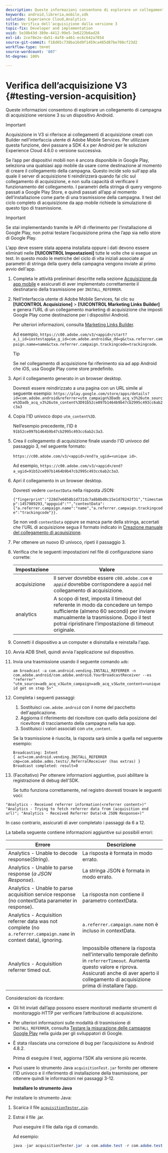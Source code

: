 ```yaml
---
description: Queste informazioni consentono di esplorare un collegamento di campagna di acquisizione versione 3 su un dispositivo Android.
keywords: android,libreria,mobile,sdk
solution: Experience Cloud,Analytics
title: Verifica dell’acquisizione dalla versione 3
topic-fix: Developer and implementation
uuid: 5e38b43d-389e-4412-99e5-3e6223b6ad28
exl-id: 2ce78e2e-da51-4af8-a461-ec6c642a7854
source-git-commit: f18d65c738ba16d9f1459ca485d87be708cf23d2
workflow-type: tm+mt
source-wordcount: '807'
ht-degree: 100%

---
```


# Verifica dell’acquisizione V3  {#testing-version-acquisition}

Queste informazioni consentono di esplorare un collegamento di campagna di acquisizione versione 3 su un dispositivo Android.

>[!IMPORTANT]
>
>Acquisizione in V3 si riferisce ai collegamenti di acquisizione creati con Builder nell&#39;interfaccia utente di Adobe Mobile Services. Per utilizzare questa funzione, devi passare a SDK 4.x per Android per le soluzioni Experience Cloud 4.6.0 o versione successiva.

Se l’app per dispositivi mobili non è ancora disponibile in Google Play, seleziona una qualsiasi app mobile da usare come destinazione al momento di creare il collegamento della campagna. Questo incide solo sull&#39;app alla quale il server di acquisizione ti reindirizzerà quando fai clic sul collegamento di acquisizione, e non sulla capacità di verificare il funzionamento del collegamento. I parametri della stringa di query vengono passati a Google Play Store, e quindi passati all’app al momento dell’installazione come parte di una trasmissione della campagna. Il test del ciclo completo di acquisizione da app mobile richiede la simulazione di questo tipo di trasmissione.

>[!IMPORTANT]
>
>Se stai implementando tramite le API di riferimento per l’installazione di Google Play, non potrai testare l’acquisizione prima che l’app sia nello store di Google Play.

L’app deve essere stata appena installata oppure i dati devono essere eliminati nelle **[!UICONTROL Impostazioni]** tutte le volte che si esegue un test. In questo modo le metriche del ciclo di vita iniziali associate ai parametri di stringa della query della campagna vengono inviate al primo avvio dell&#39;app.

1. Completa le attività preliminari descritte nella sezione [Acquisizione da app mobile](/help/android/acquisition-main/acquisition.md) e assicurati di aver implementato correttamente il destinatario della trasmissione per `INSTALL_REFERRER`.

1. Nell’interfaccia utente di Adobe Mobile Services, fai clic su **[!UICONTROL Acquisizione]** > **[!UICONTROL Marketing Links Builder]** e genera l’URL di un collegamento marketing di acquisizione che imposti Google Play come destinazione per i dispositivi Android.

   Per ulteriori informazioni, consulta [Marketing Links Builder](/help/using/acquisition-main/c-marketing-links-builder/c-marketing-links-builder.md).

   Ad esempio, `https://c00.adobe.com/v3/<appid>/start?a_i_id=iostestapp&a_g_id=com.adobe.android&a_dd=g&ctxa.referrer.campaign.name=name&ctxa.referrer.campaign.trackingcode=trackingcode`.

   >[!TIP]
   >
   >Se nel collegamento di acquisizione fai riferimento sia ad app Android che iOS, usa Google Play come store predefinito.

1. Apri il collegamento generato in un browser desktop.

   Dovresti essere reindirizzato a una pagina con un URL simile al seguente esempio:
   `https://play.google.com/store/apps/details?id=com.adobe.android&referrer=utm_campaign%3Dadb_acq_v3%26utm_source%3Dadb_acq_v3%26utm_content%3D91b52ce097b1464b9b47cb2995c493cc6ab2c3a3`

1. Copia l&#39;ID univoco dopo `utm_content%3D`.

   Nell’esempio precedente, l’ID è `91b52ce097b1464b9b47cb2995c493cc6ab2c3a3`.

1. Crea il collegamento di acquisizione finale usando l&#39;ID univoco del passaggio 3, nel seguente formato:

   `https://c00.adobe.com/v3/<appid>/end?a_ugid=<unique id>`.

   Ad esempio, `https://c00.adobe.com/v3/<appid>/end?a_ugid=91b52ce097b1464b9b47cb2995c493cc6ab2c3a3`.

1. Apri il collegamento in un browser desktop.

   Dovresti vedere `contextData` nella risposta JSON:

   `{"fingerprint":"228d7e6058b1d731dc7a8b8bd0c15e1d78242f31","timestamp":1457989293,"appguid":"","contextData":{"a.referrer.campaign.name":"name","a.referrer.campaign.trackingcode":"trackingcode"}}.`

   Se non vedi `contextData` oppure se manca parte della stringa, accertati che l&#39;URL di acquisizione segua il formato indicato in [Creazione manuale del collegamento di acquisizione](/help/using/acquisition-main/c-marketing-links-builder/acquisition-link-manual.md).
1. Per ottenere un nuovo ID univoco, ripeti il passaggio 3.
1. Verifica che le seguenti impostazioni nel file di configurazione siano corrette:

   | Impostazione | Valore |
   |--- |--- |
   | acquisizione | Il server dovrebbe essere `c00.adobe.com` e *`appid`* dovrebbe corrispondere a `appid` nel collegamento di acquisizione. |
   | analytics | A scopo di test, imposta il timeout del referente in modo da concedere un tempo sufficiente (almeno 60 secondi) per inviare manualmente la trasmissione. Dopo il test potrai ripristinare l’impostazione di timeout originale. |

1. Connetti il dispositivo a un computer e disinstalla e reinstalla l&#39;app.
1. Avvia ADB Shell, quindi avvia l&#39;applicazione sul dispositivo.
1. Invia una trasmissione usando il seguente comando `adb`:

   `am broadcast -a com.android.vending.INSTALL_REFERRER -n com.adobe.android/com.adobe.android.YourBroadcastReceiver --es "referrer" "utm_source=adb_acq_v3&utm_campaign=adb_acq_v3&utm_content=<unique id get on step 5>"`

1. Completa i seguenti passaggi:
   1. Sostituisci `com.adobe.android` con il nome del pacchetto dell&#39;applicazione.
   1. Aggiorna il riferimento del ricevitore con quello della posizione del ricevitore di tracciamento della campagna nella tua app.
   1. Sostituisci i valori associati con `utm_content`.

   Se la trasmissione è riuscita, la risposta sarà simile a quella nel seguente esempio:

   ```
   Broadcasting: Intent
   { act=com.android.vending.INSTALL_REFERRER cmp=com.adobe.adms.tests/.ReferralReceiver (has extras) }
   Broadcast completed: result=0
   ```

1. (Facoltativo) Per ottenere informazioni aggiuntive, puoi abilitare la registrazione di debug dell&#39;SDK.

   Se tutto funziona correttamente, nel registro dovresti trovare le seguenti voci:

`"Analytics - Received referrer information(<referrer content>)"   "Analytics - Trying to fetch referrer data from (acquisition end url)"; "Analytics - Received Referrer Data(<A JSON Response>)"`

In caso contrario, assicurati di aver completato i passaggi da 6 a 12.

La tabella seguente contiene informazioni aggiuntive sui possibili errori:

| Errore | Descrizione |
|--- |--- |
| Analytics - Unable to decode response(*String*). | La risposta è formata in modo errato. |
| Analytics - Unable to parse response (*a JSON Response*). | La stringa JSON è formata in modo errato. |
| Analytics - Unable to parse acquisition service response (no contextData parameter in response). | La risposta non contiene il parametro contextData. |
| Analytics - Acquisition referrer data was not complete (no `a.referrer.campaign.name` in context data), ignoring. | `a.referrer.campaign.name`  non è incluso in contextData. |
| Analytics - Acquisition referrer timed out. | Impossibile ottenere la risposta nell&#39;intervallo temporale definito in `referrerTimeout`. Aumenta questo valore e riprova.  Assicurati anche di aver aperto il collegamento di acquisizione prima di installare l’app. |

Considerazioni da ricordare:

* Gli hit inviati dall’app possono essere monitorati mediante strumenti di monitoraggio HTTP per verificare l’attribuzione di acquisizione.
* Per ulteriori informazioni sulle modalità di trasmissione di `INSTALL_REFERRER`, consulta [Testare la misurazione delle campagne Google Play](https://developers.google.com/analytics/solutions/testing-play-campaigns) nella guida per gli sviluppatori di Google.

* È stata rilasciata una correzione di bug per l’acquisizione su Android 4.8.2.

   Prima di eseguire il test, aggiorna l’SDK alla versione più recente.

* Puoi usare lo strumento Java `acquisitionTest.jar` fornito per ottenere l&#39;ID univoco e il riferimento di installazione della trasmissione, per ottenere quindi le informazioni nei passaggi 3-12.

   **Installare lo strumento Java**

Per installare lo strumento Java:

1. Scarica il file [`acquisitionTester.zip`](/help/android/assets/acquisitionTester.zip).

1. Estrai il file .jar.

   Puoi eseguire il file dalla riga di comando.

   Ad esempio:

   ```java
   java -jar acquisitionTester.jar -a com.adobe.test -r com.adobe.test.ReferrerReceiver -l "https://c00.adobe.com/v3/appid/start?a_i_id=123456&a_g_id=com.adobe.test&a_dd=i&ctxa.referrer.campaign.name=name&ctxa.referrer.campaign.trackingcode=1234
   ```
